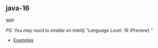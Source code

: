 ## java-16

WIP

_PS: You may need to enable on Intellij  "Language Level: 16 (Preview) "_

* [Examples](src/main/java/org/example/java16)
